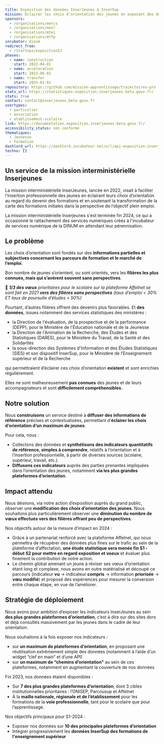 ```yaml
---
title: Exposition des données InserJeunes & InserSup
mission: Éclairer les choix d’orientation des jeunes en exposant des données pertinentes relatives aux parcours de formation et à l’insertion professionnelle
sponsors:
  - /organisations/menjs
  - /organisations/mesr
  - /organisations/mtei
  - /organisations/mtfp
incubator: dinum
redirect_from:
  - /startups/expositionIJ
phases:
  - name: construction
    start: 2022-04-01
  - name: acceleration
    start: 2023-06-01
  - name: transfer
    start: 2025-01-01
repository: https://github.com/mission-apprentissage/trajectoires-pro
stats_url: https://statistiques.exposition.inserjeunes.beta.gouv.fr/
stats: true
contact: contact@inserjeunes.beta.gouv.fr
usertypes:
  - particulier
  - association
  - etablissement-scolaire
link: https://documentation.exposition.inserjeunes.beta.gouv.fr/
accessibility_status: non conforme
thematiques:
  - Jeunesse
  - Formation
dashlord_url: https://dashlord.incubateur.net/url/api-exposition-inserjeunes-beta-gouv-fr/
techno: []
---
```

## Un service de la mission interministérielle Inserjeunes

La mission interministérielle InserJeunes, lancée en 2022, visait à faciliter l'insertion professionnelle des jeunes en éclairant leurs choix d’orientation au regard du devenir des formations et en soutenant la transformation de la carte des formations initiales dans la perspective de l’objectif plein emploi. 

La mission interministérielle Inserjeunes s'est terminée fin 2024, ce qui a occasionné le rattachement des services numériques créés à l'incubateur de services numérique de la DINUM en attendant leur pérennisation.  

## Le problème

Les choix d’orientation sont fondés sur des **informations partielles et subjectives concernant les parcours de formation et le marché de l’emploi**.

Bon nombre de jeunes s’orientent, ou sont orientés, vers les **filières les plus connues, mais qui s’avèrent souvent sans perspectives**.

🔎 ***1/3 des vœux** prioritaires pour le scolaire sur la plateforme Affelnet se sont fait en 2021 **vers des filières sans perspectives** (taux d’emploi < 30% ET taux de poursuite d’études < 50%)*

Pourtant, d’autres filières offrent des devenirs plus favorables. Et **des données**, issues notamment des services statistiques des ministères : 
- la Direction de l'évaluation, de la prospective et de la performance (DEPP), pour le Ministère de l'Éducation nationale et de la Jeunesse
- la Direction de l'Animation de la Recherche, des Études et des Statistiques (DARES), pour le Ministère du Travail, de la Santé et des Solidarités
- la sous-direction des Systèmes d'Information et des Études Statistiques (SIES) et son dispositif InserSup, pour le Ministère de l’Enseignement supérieur et de la Recherche

qui permettraient d’éclairer ces choix d’orientation **existent** et sont enrichies régulièrement.

Elles ne sont malheureusement **pas connues** des jeunes et de leurs accompagnateurs et sont **difficilement compréhensibles.**

## Notre solution

Nous **construisons** un service destiné à **diffuser des informations de référence** précises et contextualisées, permettant d’**éclairer les choix d’orientation d’un maximum de jeunes**.

Pour cela, nous :

- Collectons des données et **synthétisons des indicateurs quantitatifs de référence, simples à comprendre**, relatifs à l’orientation et à l’insertion professionnelle, à partir de diverses sources (scolaire, supérieur, travail, etc.).
- **Diffusons ces indicateurs** auprès des parties prenantes impliquées dans l’orientation des jeunes, notamment **via les plus grandes plateformes d’orientation**.

## Impact attendu

Nous désirons, via notre action d’exposition auprès du grand public, observer une **modification des choix d’orientation des jeunes**. Nous souhaitons plus particulièrement observer une **diminution du nombre de vœux effectués vers des filières offrant peu de perspectives**.

Nos objectifs autour de la mesure d’impact en 2024 : 

- Grâce à un partenariat renforcé avec la plateforme Affelnet, qui nous permettra de récupérer des données plus fines sur le trafic au sein de la plateforme d’affectation, **une étude statistique sera menée fin S1 - début S2 pour mettre en regard exposition et voeux** et  évaluer plus finement la contribution de notre action.
- Le chemin global amenant un jeune à réviser ses vœux d’orientation étant long et complexe, nous avons en outre matérialisé et découpé ce parcours (indicateur **vu** → indicateur **compris** → information **priorisée** → **vœu modifié**) et proposé des expériences pour mesurer la conversion entre chaque étape, en vue de l’améliorer.

## Stratégie de déploiement

Nous avons pour ambition d’exposer les indicateurs InserJeunes au sein **des plus grandes plateformes d’orientation**, c’est à dire sur des sites dors et déjà consultés massivement par les jeunes dans le cadre de leur orientation.

Nous souhaitons à la fois exposer nos indicateurs : 

- sur **un maximum de plateformes d’orientation**, en proposant une réutilisation extrêmement simple des données (notamment à l’aide d’un widget “clef en main” et d’une API)
- sur **un maximum de “chemins d’orientation”** au sein de ces plateformes, notamment en augmentant la couverture de nos données

Fin 2023, nos données étaient disponibles : 

- Sur **7 des plus grandes plateformes d’orientation**, dont 3 cibles institutionnelles prioritaires : l’ONISEP, Parcousup et Affelnet
- À la **maille nationale, régionale et de l’établissement** pour les formations de la **voie professionnelle**, tant pour le scolaire que pour l’apprentissage.

Nos objectifs principaux pour S1-2024 : 

- Exposer nos données sur **10 des principales plateformes d’orientation**
- Intégrer progressivement les **données InserSup des formations de l'enseignement supérieur**
